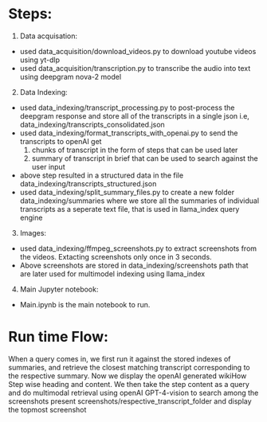 # Steps:
1. Data acquisation:
- used data_acquisition/download_videos.py to download youtube videos using yt-dlp
- used data_acquisition/transcription.py to transcribe the audio into text using deepgram nova-2 model

2. Data Indexing:
- used data_indexing/transcript_processing.py to post-process the deepgram response and store all of the transcripts in a single json i.e, data_indexing/transcripts_consolidated.json
- used data_indexing/format_transcripts_with_openai.py to send the transcripts to openAI get
    1. chunks of transcript in the form of steps that can be used later
    2. summary of transcript in brief that can be used to search against the user input
- above step resulted in a structured data in the file data_indexing/transcripts_structured.json
- used data_indexing/split_summary_files.py to create a new folder data_indexing/summaries where we store all the summaries of individual transcripts as a seperate text file, that is used in llama_index query engine

3. Images:
- used data_indexing/ffmpeg_screenshots.py to extract screenshots from the videos. Extacting screenshots only once in 3 seconds.
- Above screenshots are stored in data_indexing/screenshots path that are later used for multimodel indexing using llama_index

4. Main Jupyter notebook:
- Main.ipynb is the main notebook to run.

# Run time Flow:
When a query comes in, we first run it against the stored indexes of summaries, and retrieve the closest matching transcript corresponding to the respective summary. Now we display the openAI generated wikiHow Step wise heading and content. We then take the step content as a query and do multimodal retrieval using openAI GPT-4-vision to search among the screenshots present screenshots/respective_transcript_folder and display the topmost screenshot